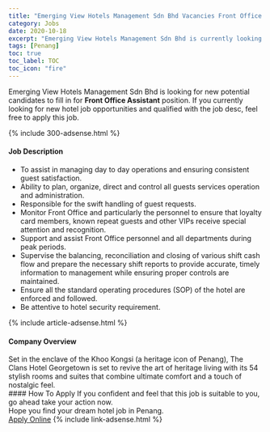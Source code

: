 ```yaml
---
title: "Emerging View Hotels Management Sdn Bhd Vacancies Front Office Assistant" 
category: Jobs 
date: 2020-10-18 
excerpt: "Emerging View Hotels Management Sdn Bhd is currently looking for suitable person to fill in the Front Office Assistant which positioned at Penang" 
tags: [Penang] 
toc: true 
toc_label: TOC 
toc_icon: "fire" 
--- 
```


<p>Emerging View Hotels Management Sdn Bhd is looking for new potential candidates to fill in for <b>Front Office Assistant</b> position. If you currently looking for new hotel job opportunities and qualified with the job desc, feel free to apply this job.
</p>{% include 300-adsense.html %} 
<div><div><h4>Job Description</h4></div><div><div><span><div><ul><li>To assist in managing day to day operations and ensuring consistent guest satisfaction.</li><li>Ability to plan, organize, direct and control all guests services operation and administration.</li><li>Responsible for the swift handling of guest requests.</li><li>Monitor Front Office and particularly the personnel to ensure that loyalty card members, known repeat guests and other VIPs receive special attention and recognition.</li><li>Support and assist Front Office personnel and all departments during peak periods.</li><li>Supervise the balancing, reconciliation and closing of various shift cash flow and prepare the necessary shift reports to provide accurate, timely information to management while ensuring proper controls are maintained.</li><li>Ensure all the standard operating procedures (SOP) of the hotel are enforced and followed.</li><li>Be attentive to hotel security requirement.</li></ul></div></span></div></div></div> 
{% include article-adsense.html %} 
<div><div><h4>Company Overview</h4></div><div><div><span><div><div>Set in the enclave of the Khoo Kongsi (a heritage icon of Penang), The Clans Hotel Georgetown is set to revive the art of heritage living with its 54 stylish rooms and suites that combine ultimate comfort and a touch of nostalgic feel.</div></div></span></div></div></div> 
#### How To Apply 
If you confident and feel that this job is suitable to you, go ahead take your action now. <br/> 
Hope you find your dream hotel job in Penang. <br/> 
<a href="https://www.jobstreet.com.my/en/job/front-office-assistant-4403373?jobId=jobstreet-my-job-4403373" class="btn btn--info" target="_blank" rel="nofollow noopenner">Apply Online</a> 
{% include link-adsense.html %} 